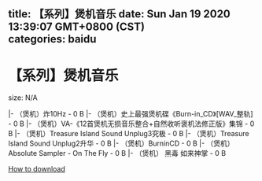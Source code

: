 
title: 【系列】煲机音乐
date: Sun Jan 19 2020 13:39:07 GMT+0800 (CST)    
categories: baidu
---

# 【系列】煲机音乐
size: N/A
 
 
|- （煲机）炸10Hz - 0 B
|- （煲机）史上最强煲机碟《Burn-in_CD》[WAV_整轨] - 0 B
|- （煲机）VA-《12首煲机无损音乐整合+自然收听褒机法修正版》集锦 - 0 B
|- （煲机）Treasure Island Sound Unplug3究极 - 0 B
|- （煲机）Treasure Island Sound Unplug2升华 - 0 B
|- （煲机）BurninCD - 0 B
|- （煲机）Absolute Sampler - On The Fly - 0 B
|- （煲机） 黑毒 如来神掌 - 0 B

[How to download](https://bpcam.bemobtrk.com/go/2ceec3aa-1ca2-46d6-b9ff-aaa5c184517c?jno=3341)